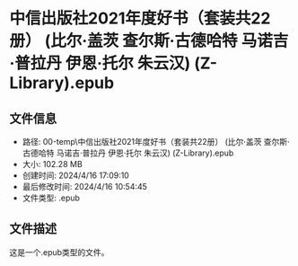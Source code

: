 ﻿# 中信出版社2021年度好书（套装共22册） (比尔·盖茨  查尔斯·古德哈特  马诺吉·普拉丹  伊恩·托尔  朱云汉) (Z-Library).epub

## 文件信息
- 路径: 00-temp\中信出版社2021年度好书（套装共22册） (比尔·盖茨  查尔斯·古德哈特  马诺吉·普拉丹  伊恩·托尔  朱云汉) (Z-Library).epub
- 大小: 102.28 MB
- 创建时间: 2024/4/16 17:09:10
- 最后修改时间: 2024/4/16 10:54:45
- 文件类型: .epub

## 文件描述
这是一个.epub类型的文件。

